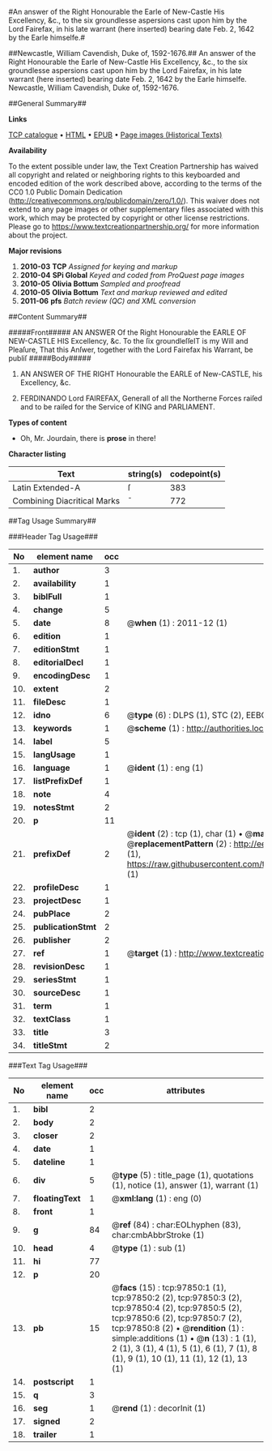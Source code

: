 #An answer of the Right Honourable the Earle of New-Castle His Excellency, &c., to the six groundlesse aspersions cast upon him by the Lord Fairefax, in his late warrant (here inserted) bearing date Feb. 2, 1642 by the Earle himselfe.#

##Newcastle, William Cavendish, Duke of, 1592-1676.##
An answer of the Right Honourable the Earle of New-Castle His Excellency, &c., to the six groundlesse aspersions cast upon him by the Lord Fairefax, in his late warrant (here inserted) bearing date Feb. 2, 1642 by the Earle himselfe.
Newcastle, William Cavendish, Duke of, 1592-1676.

##General Summary##

**Links**

[TCP catalogue](http://www.ota.ox.ac.uk/tcp/)  • 
[HTML](http://tei.it.ox.ac.uk/tcp/Texts-HTML/free/A53/A53068.html)  • 
[EPUB](http://tei.it.ox.ac.uk/tcp/Texts-EPUB/free/A53/A53068.epub) • 
[Page images (Historical Texts)](https://historicaltexts.jisc.ac.uk/eebo-13127078e)

**Availability**

To the extent possible under law, the Text Creation Partnership has waived all copyright and related or neighboring rights to this keyboarded and encoded edition of the work described above, according to the terms of the CC0 1.0 Public Domain Dedication (http://creativecommons.org/publicdomain/zero/1.0/). This waiver does not extend to any page images or other supplementary files associated with this work, which may be protected by copyright or other license restrictions. Please go to https://www.textcreationpartnership.org/ for more information about the project.

**Major revisions**

1. __2010-03__ __TCP__ *Assigned for keying and markup*
1. __2010-04__ __SPi Global__ *Keyed and coded from ProQuest page images*
1. __2010-05__ __Olivia Bottum__ *Sampled and proofread*
1. __2010-05__ __Olivia Bottum__ *Text and markup reviewed and edited*
1. __2011-06__ __pfs__ *Batch review (QC) and XML conversion*

##Content Summary##

#####Front#####
AN ANSWER Of the Right Honourable the EARLE OF NEW-CASTLE HIS Excellency, &c. To the ſix groundleſſeIT is my Will and Pleaſure, That this Anſwer, together with the Lord Fairefax his Warrant, be publiſ
#####Body#####

1. AN ANSWER OF THE RIGHT Honourable the EARLE of New-CASTLE, his Excellency, &c.

1. FERDINANDO Lord FAIREFAX, Generall of all the Northerne Forces raiſed and to be raiſed for the Service of KING and PARLIAMENT.

**Types of content**

  * Oh, Mr. Jourdain, there is **prose** in there!

**Character listing**


|Text|string(s)|codepoint(s)|
|---|---|---|
|Latin Extended-A|ſ|383|
|Combining             Diacritical Marks|̄|772|

##Tag Usage Summary##

###Header Tag Usage###

|No|element name|occ|attributes|
|---|---|---|---|
|1.|__author__|3||
|2.|__availability__|1||
|3.|__biblFull__|1||
|4.|__change__|5||
|5.|__date__|8| @__when__ (1) : 2011-12 (1)|
|6.|__edition__|1||
|7.|__editionStmt__|1||
|8.|__editorialDecl__|1||
|9.|__encodingDesc__|1||
|10.|__extent__|2||
|11.|__fileDesc__|1||
|12.|__idno__|6| @__type__ (6) : DLPS (1), STC (2), EEBO-CITATION (1), OCLC (1), VID (1)|
|13.|__keywords__|1| @__scheme__ (1) : http://authorities.loc.gov/ (1)|
|14.|__label__|5||
|15.|__langUsage__|1||
|16.|__language__|1| @__ident__ (1) : eng (1)|
|17.|__listPrefixDef__|1||
|18.|__note__|4||
|19.|__notesStmt__|2||
|20.|__p__|11||
|21.|__prefixDef__|2| @__ident__ (2) : tcp (1), char (1)  •  @__matchPattern__ (2) : ([0-9\-]+):([0-9IVX]+) (1), (.+) (1)  •  @__replacementPattern__ (2) : http://eebo.chadwyck.com/downloadtiff?vid=$1&page=$2 (1), https://raw.githubusercontent.com/textcreationpartnership/Texts/master/tcpchars.xml#$1 (1)|
|22.|__profileDesc__|1||
|23.|__projectDesc__|1||
|24.|__pubPlace__|2||
|25.|__publicationStmt__|2||
|26.|__publisher__|2||
|27.|__ref__|1| @__target__ (1) : http://www.textcreationpartnership.org/docs/. (1)|
|28.|__revisionDesc__|1||
|29.|__seriesStmt__|1||
|30.|__sourceDesc__|1||
|31.|__term__|1||
|32.|__textClass__|1||
|33.|__title__|3||
|34.|__titleStmt__|2||


###Text Tag Usage###

|No|element name|occ|attributes|
|---|---|---|---|
|1.|__bibl__|2||
|2.|__body__|2||
|3.|__closer__|2||
|4.|__date__|1||
|5.|__dateline__|1||
|6.|__div__|5| @__type__ (5) : title_page (1), quotations (1), notice (1), answer (1), warrant (1)|
|7.|__floatingText__|1| @__xml:lang__ (1) : eng (0)|
|8.|__front__|1||
|9.|__g__|84| @__ref__ (84) : char:EOLhyphen (83), char:cmbAbbrStroke (1)|
|10.|__head__|4| @__type__ (1) : sub (1)|
|11.|__hi__|77||
|12.|__p__|20||
|13.|__pb__|15| @__facs__ (15) : tcp:97850:1 (1), tcp:97850:2 (2), tcp:97850:3 (2), tcp:97850:4 (2), tcp:97850:5 (2), tcp:97850:6 (2), tcp:97850:7 (2), tcp:97850:8 (2)  •  @__rendition__ (1) : simple:additions (1)  •  @__n__ (13) : 1 (1), 2 (1), 3 (1), 4 (1), 5 (1), 6 (1), 7 (1), 8 (1), 9 (1), 10 (1), 11 (1), 12 (1), 13 (1)|
|14.|__postscript__|1||
|15.|__q__|3||
|16.|__seg__|1| @__rend__ (1) : decorInit (1)|
|17.|__signed__|2||
|18.|__trailer__|1||
